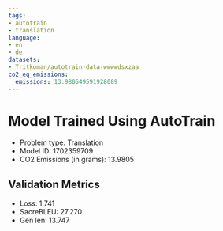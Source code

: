 ```yaml
---
tags:
- autotrain
- translation
language:
- en
- de
datasets:
- Tritkoman/autotrain-data-wwwwdsxzaa
co2_eq_emissions:
  emissions: 13.980549591928089
---
```


# Model Trained Using AutoTrain

- Problem type: Translation
- Model ID: 1702359709
- CO2 Emissions (in grams): 13.9805

## Validation Metrics

- Loss: 1.741
- SacreBLEU: 27.270
- Gen len: 13.747